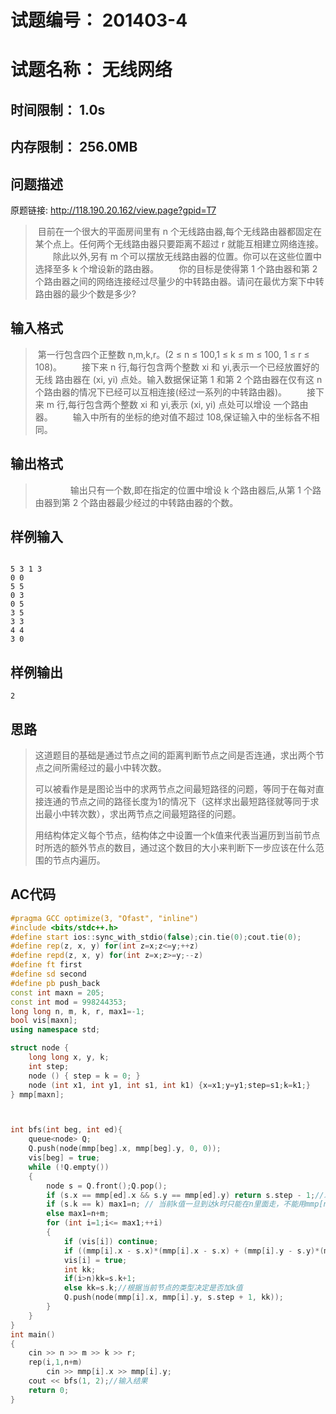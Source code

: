 # 试题编号：	201403-4

# 试题名称：	无线网络

##  时间限制：	1.0s

## 内存限制：	256.0MB

## 问题描述

原题链接: http://118.190.20.162/view.page?gpid=T7

> ​	   目前在一个很大的平面房间里有 n 个无线路由器,每个无线路由器都固定在某个点上。任何两个无线路由器只要距离不超过 r 就能互相建立网络连接。
> 　　除此以外,另有 m 个可以摆放无线路由器的位置。你可以在这些位置中选择至多 k 个增设新的路由器。
> 　　你的目标是使得第 1 个路由器和第 2 个路由器之间的网络连接经过尽量少的中转路由器。请问在最优方案下中转路由器的最少个数是多少?

## 输入格式

  > ​	   第一行包含四个正整数 n,m,k,r。(2 ≤ n ≤ 100,1 ≤ k ≤ m ≤ 100, 1 ≤ r ≤ 108)。
  > 　　接下来 n 行,每行包含两个整数 xi 和 yi,表示一个已经放置好的无线 路由器在 (xi, yi) 点处。输入数据保证第 1 和第 2 个路由器在仅有这 n 个路由器的情况下已经可以互相连接(经过一系列的中转路由器)。
  > 　　接下来 m 行,每行包含两个整数 xi 和 yi,表示 (xi, yi) 点处可以增设 一个路由器。
  > 　　输入中所有的坐标的绝对值不超过 108,保证输入中的坐标各不相同。

## 输出格式

  > 　　　　输出只有一个数,即在指定的位置中增设 k 个路由器后,从第 1 个路 由器到第 2 个路由器最少经过的中转路由器的个数。

## 样例输入

```

5 3 1 3
0 0
5 5
0 3
0 5
3 5
3 3
4 4
3 0

```

## 样例输出

```
2
```
## 思路

> 这道题目的基础是通过节点之间的距离判断节点之间是否连通，求出两个节点之间所需经过的最小中转次数。
>
> 可以被看作是是图论当中的求两节点之间最短路径的问题，等同于在每对直接连通的节点之间的路径长度为1的情况下（这样求出最短路径就等同于求出最小中转次数），求出两节点之间最短路径的问题。
>
> 用结构体定义每个节点，结构体之中设置一个k值来代表当遍历到当前节点时所选的额外节点的数目，通过这个数目的大小来判断下一步应该在什么范围的节点内遍历。

## AC代码

```c++
#pragma GCC optimize(3, "Ofast", "inline")
#include <bits/stdc++.h>
#define start ios::sync_with_stdio(false);cin.tie(0);cout.tie(0);
#define rep(z, x, y) for(int z=x;z<=y;++z)
#define repd(z, x, y) for(int z=x;z>=y;--z)
#define ft first
#define sd second
#define pb push_back
const int maxn = 205;
const int mod = 998244353;
long long n, m, k, r, max1=-1;
bool vis[maxn];
using namespace std;

struct node {
    long long x, y, k;
    int step;
    node () { step = k = 0; }
    node (int x1, int y1, int s1, int k1) {x=x1;y=y1;step=s1;k=k1;}
} mmp[maxn];



int bfs(int beg, int ed){
	queue<node> Q;
	Q.push(node(mmp[beg].x, mmp[beg].y, 0, 0));
	vis[beg] = true;
	while (!Q.empty()) 
	{
	 	node s = Q.front();Q.pop();
	 	if (s.x == mmp[ed].x && s.y == mmp[ed].y) return s.step - 1;//求出中转个数 
	 	if (s.k == k) max1=n; // 当前k值一旦到达k时只能在n里面走，不能用mmp[n]之外的节点了 
	 	else max1=n+m;
	 	for (int i=1;i<= max1;++i) 
		{
            if (vis[i]) continue;
            if ((mmp[i].x - s.x)*(mmp[i].x - s.x) + (mmp[i].y - s.y)*(mmp[i].y - s.y) > r*r) continue;//距离不够就不走 
            vis[i] = true;
            int kk;
            if(i>n)kk=s.k+1;
            else kk=s.k;//根据当前节点的类型决定是否加k值
            Q.push(node(mmp[i].x, mmp[i].y, s.step + 1, kk));
	 	}
	}
}
int main()
{
    cin >> n >> m >> k >> r;
    rep(i,1,n+m)
		cin >> mmp[i].x >> mmp[i].y;
    cout << bfs(1, 2);//输入结果 
    return 0;
}
```

